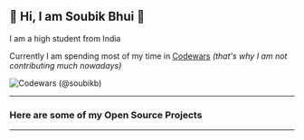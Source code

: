 ## :wave: Hi, I am Soubik Bhui :wave:
I am a high student from India

Currently I am spending most of my time in [Codewars](https://www.codewars.com/users/soubikb) *(that's why I am not contributing much nowadays)*

![Codewars (@soubikb)](https://www.codewars.com/users/soubikb/badges/large)

---
### Here are some of my Open Source Projects
---
